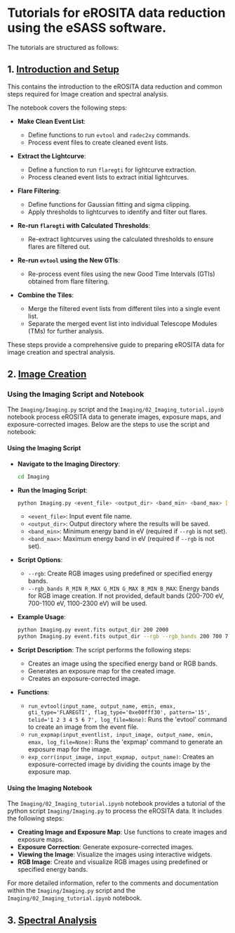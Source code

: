 # Tutorials for eROSITA data reduction using the eSASS software.

The tutorials are structured as follows:

## 1. [Introduction and Setup](01_Introduction_and_Setup.ipynb)
This contains the introduction to the eROSITA data reduction and common steps required for Image creation and spectral analysis.

The notebook covers the following steps:

- **Make Clean Event List**:
    - Define functions to run `evtool` and `radec2xy` commands.
    - Process event files to create cleaned event lists.

- **Extract the Lightcurve**:
    - Define a function to run `flaregti` for lightcurve extraction.
    - Process cleaned event lists to extract initial lightcurves.

- **Flare Filtering**:
    - Define functions for Gaussian fitting and sigma clipping.
    - Apply thresholds to lightcurves to identify and filter out flares.

- **Re-run `flaregti` with Calculated Thresholds**:
    - Re-extract lightcurves using the calculated thresholds to ensure flares are filtered out.

- **Re-run `evtool` using the New GTIs**:
    - Re-process event files using the new Good Time Intervals (GTIs) obtained from flare filtering.

- **Combine the Tiles**:
    - Merge the filtered event lists from different tiles into a single event list.
    - Separate the merged event list into individual Telescope Modules (TMs) for further analysis.

These steps provide a comprehensive guide to preparing eROSITA data for image creation and spectral analysis.

## 2. [Image Creation](Imaging)
### Using the Imaging Script and Notebook

The `Imaging/Imaging.py` script and the `Imaging/02_Imaging_tutorial.ipynb` notebook process eROSITA data to generate images, exposure maps, and exposure-corrected images. Below are the steps to use the script and notebook:

#### Using the Imaging Script

- **Navigate to the Imaging Directory**:
    ```bash
    cd Imaging
    ```

- **Run the Imaging Script**:
    ```bash
    python Imaging.py <event_file> <output_dir> <band_min> <band_max> [--rgb] [--rgb_bands R_MIN R_MAX G_MIN G_MAX B_MIN B_MAX]
    ```

    - `<event_file>`: Input event file name.
    - `<output_dir>`: Output directory where the results will be saved.
    - `<band_min>`: Minimum energy band in eV (required if `--rgb` is not set).
    - `<band_max>`: Maximum energy band in eV (required if `--rgb` is not set).

- **Script Options**:
    - `--rgb`: Create RGB images using predefined or specified energy bands.
    - `--rgb_bands R_MIN R_MAX G_MIN G_MAX B_MIN B_MAX`: Energy bands for RGB image creation. If not provided, default bands (200-700 eV, 700-1100 eV, 1100-2300 eV) will be used.

- **Example Usage**:
    ```bash
    python Imaging.py event.fits output_dir 200 2000
    python Imaging.py event.fits output_dir --rgb --rgb_bands 200 700 700 1100 1100 2300
    ```

- **Script Description**:
    The script performs the following steps:
    - Creates an image using the specified energy band or RGB bands.
    - Generates an exposure map for the created image.
    - Creates an exposure-corrected image.

- **Functions**:
    - `run_evtool(input_name, output_name, emin, emax, gti_type='FLAREGTI', flag_type='0xe00fff30', pattern='15', telid='1 2 3 4 5 6 7', log_file=None)`: Runs the 'evtool' command to create an image from the event file.
    - `run_expmap(input_eventlist, input_image, output_name, emin, emax, log_file=None)`: Runs the 'expmap' command to generate an exposure map for the image.
    - `exp_corr(input_image, input_expmap, output_name)`: Creates an exposure-corrected image by dividing the counts image by the exposure map.

#### Using the Imaging Notebook

The `Imaging/02_Imaging_tutorial.ipynb` notebook provides a tutorial of the python script `Imaging/Imaging.py` to process the eROSITA data. It includes the following steps:

- **Creating Image and Exposure Map**: Use functions to create images and exposure maps.
- **Exposure Correction**: Generate exposure-corrected images.
- **Viewing the Image**: Visualize the images using interactive widgets.
- **RGB Image**: Create and visualize RGB images using predefined or specified energy bands.

For more detailed information, refer to the comments and documentation within the `Imaging/Imaging.py` script and the `Imaging/02_Imaging_tutorial.ipynb` notebook.



## 3. [Spectral Analysis](Spectra)